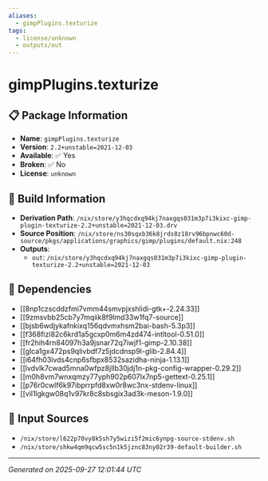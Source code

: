 ```yaml
---
aliases:
  - gimpPlugins.texturize
tags:
  - license/unknown
  - outputs/out
---
```


# gimpPlugins.texturize

## 📋 Package Information

- **Name**: `gimpPlugins.texturize`
- **Version**: `2.2+unstable=2021-12-03`
- **Available**: ✅ Yes
- **Broken**: ✅ No
- **License**: `unknown`

## 🔧 Build Information

- **Derivation Path**: `/nix/store/y3hqcdxq94kj7naxgqs031m3p7i3kixc-gimp-plugin-texturize-2.2+unstable=2021-12-03.drv`
- **Source Position**: `/nix/store/ns30sqxb36k8jrds8z18rv96bpnwc60d-source/pkgs/applications/graphics/gimp/plugins/default.nix:248`
- **Outputs**:
  - `out`:  `/nix/store/y3hqcdxq94kj7naxgqs031m3p7i3kixc-gimp-plugin-texturize-2.2+unstable=2021-12-03`

## 🔗 Dependencies

- [[8np1czscddzfmi7vmm44smvpjxshlidi-gtk+-2.24.33]]
- [[9zmsvbb25cb7y7mqiik8f9lmd33w1fq7-source]]
- [[bjsb6wdjykafnkixq156qdvmxhsm2bai-bash-5.3p3]]
- [[f368fizl82c6krd1a5gcxp0m6m4zd474-intltool-0.51.0]]
- [[fr2hih4rn84097h3a9jsnar72q7iwjf1-gimp-2.10.38]]
- [[glca1gx472ps9qlivbdf7z5jdcdnsp9l-glib-2.84.4]]
- [[i64fh03ivds4cnp6sfbpx8532sazidha-ninja-1.13.1]]
- [[lvdvlk7cwad5mna0wfpz8jllb30jdj1n-pkg-config-wrapper-0.29.2]]
- [[m0h8vm7wnxqmzy77yph902p607lx7np5-gettext-0.25.1]]
- [[p76r0cwlf6k97ibprrpfd8xw0r8wc3nx-stdenv-linux]]
- [[vil1lgkgw08q1v97kr8c8sbsgix3ad3k-meson-1.9.0]]

## 📁 Input Sources

- `/nix/store/l622p70vy8k5sh7y5wizi5f2mic6ynpg-source-stdenv.sh`
- `/nix/store/shkw4qm9qcw5sc5n1k5jznc83ny02r39-default-builder.sh`

---
*Generated on 2025-09-27 12:01:44 UTC*
